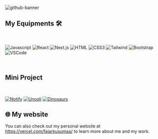 ![github-banner](https://github.com/fajarkusumaa/fajarkusumaa/assets/37682720/cfc7de0a-f9e2-4fa8-a8d8-24ea0471032a)





## My Equipments 🛠️

<br>

![Javascript](https://img.shields.io/badge/Javascript-F0DB4F?style=for-the-badge&labelColor=black&logo=javascript&logoColor=F0DB4F)
![React](https://img.shields.io/badge/-React-61DBFB?style=for-the-badge&labelColor=black&logo=react&logoColor=61DBFB)
![Next.js](https://img.shields.io/badge/next.js-000000?style=for-the-badge&logo=nextdotjs&logoColor=white)
![HTML](https://img.shields.io/badge/HTML5-E34F26?style=for-the-badge&logo=html5&logoColor=white)
![CSS3](https://img.shields.io/badge/CSS3-1572B6?style=for-the-badge&logo=css3&logoColor=white)
![Tailwind](https://img.shields.io/badge/Tailwind_CSS-092749?style=for-the-badge&logo=tailwindcss&logoColor=06B6D4&labelColor=000000)
![Bootstrap](https://img.shields.io/badge/Bootstrap-563D7C?style=for-the-badge&logo=bootstrap&logoColor=white)
![VSCode](https://img.shields.io/badge/Visual_Studio-0078d7?style=for-the-badge&logo=visual%20studio&logoColor=white)


<br>


## Mini Project

<br>

[![Notify](https://github-readme-stats.vercel.app/api/pin/?username=fajarkusumaa&repo=notify&border_color=42597C&bg_color=fff&title_color=42597C&text_color=90979E&icon_color=42597C)](https://github.com/fajarkusumaa/notify)
[![Unoqli](https://github-readme-stats.vercel.app/api/pin/?username=fajarkusumaa&repo=unoqli&border_color=42597C&bg_color=fff&title_color=42597C&text_color=90979E&icon_color=42597C)](https://github.com/fajarkusumaa/unoqli)
[![Dinosaurs](https://github-readme-stats.vercel.app/api/pin/?username=fajarkusumaa&repo=dinosaur-list&border_color=42597C&bg_color=fff&title_color=42597C&text_color=90979E&icon_color=42597C)](https://github.com/fajarkusumaa/dinosaur-list)


## 🌐 My website

You can also check out my personal website at https://vercel.com/fajarkusumaa/ to learn more about me and my work.

<br>
